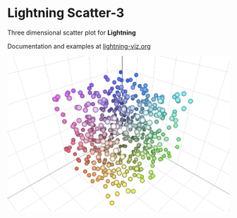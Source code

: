 # Lightning Scatter-3

Three dimensional scatter plot for **Lightning**

Documentation and examples at [lightning-viz.org](http://lightning-viz.org/documentation)

[![scatter-3](https://raw.githubusercontent.com/lightning-viz/lightning-default-index/master/images/scatter-3.png)](https://github.com/lightning-viz/lightning-scatter-3)
